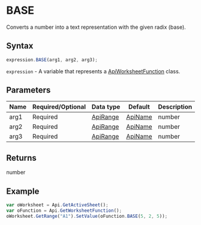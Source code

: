 # BASE

Converts a number into a text representation with the given radix (base).

## Syntax

```javascript
expression.BASE(arg1, arg2, arg3);
```

`expression` - A variable that represents a [ApiWorksheetFunction](../ApiWorksheetFunction.md) class.

## Parameters

| **Name** | **Required/Optional** | **Data type** | **Default** | **Description** |
| ------------- | ------------- | ------------- | ------------- | ------------- |
| arg1 | Required | [ApiRange](../../ApiRange/ApiRange.md) | [ApiName](../../ApiName/ApiName.md) | number |  | The number to convert. |
| arg2 | Required | [ApiRange](../../ApiRange/ApiRange.md) | [ApiName](../../ApiName/ApiName.md) | number |  | The base radix into which the number will be converted. An integer greater than or equal to 2 and less than or equal to 36. |
| arg3 | Required | [ApiRange](../../ApiRange/ApiRange.md) | [ApiName](../../ApiName/ApiName.md) | number |  | The minimum length of the returned string. An integer greater than or equal to 0 and less than 256. If omitted, leading zeros are not added to the result. |

## Returns

number

## Example



```javascript
var oWorksheet = Api.GetActiveSheet();
var oFunction = Api.GetWorksheetFunction();
oWorksheet.GetRange("A1").SetValue(oFunction.BASE(5, 2, 5));
```
